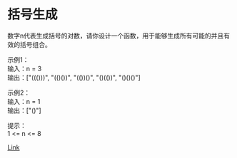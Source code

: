 <h1>括号生成</h1>

数字n代表生成括号的对数，请你设计一个函数，用于能够生成所有可能的并且有效的括号组合。</br>

示例1：</br>
输入：n = 3</br>
输出：["((()))", "(()())", "(())()", "()(())", "()()()"]</br>

示例2：</br>
输入：n = 1</br>
输出：["()"]</br>

提示：</br>
1 <= n <= 8</br>

[Link](https://leetcode-cn.com/problems/generate-parentheses/)